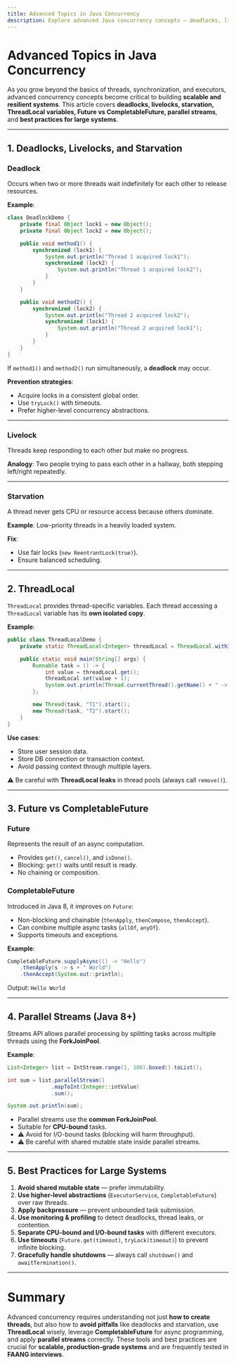 ```yaml
---
title: Advanced Topics in Java Concurrency
description: Explore advanced Java concurrency concepts — deadlocks, livelocks, starvation, ThreadLocal, Future vs CompletableFuture, parallel streams, and best practices for large-scale systems.
---
```


# Advanced Topics in Java Concurrency

As you grow beyond the basics of threads, synchronization, and executors, advanced concurrency concepts become critical to building **scalable and resilient systems**. This article covers **deadlocks, livelocks, starvation, ThreadLocal variables, Future vs CompletableFuture, parallel streams**, and **best practices for large systems**.

---

## 1. Deadlocks, Livelocks, and Starvation

### Deadlock
Occurs when two or more threads wait indefinitely for each other to release resources.

**Example**:
```java
class DeadlockDemo {
    private final Object lock1 = new Object();
    private final Object lock2 = new Object();

    public void method1() {
        synchronized (lock1) {
            System.out.println("Thread 1 acquired lock1");
            synchronized (lock2) {
                System.out.println("Thread 1 acquired lock2");
            }
        }
    }

    public void method2() {
        synchronized (lock2) {
            System.out.println("Thread 2 acquired lock2");
            synchronized (lock1) {
                System.out.println("Thread 2 acquired lock1");
            }
        }
    }
}
```

If `method1()` and `method2()` run simultaneously, a **deadlock** may occur.

**Prevention strategies**:
- Acquire locks in a consistent global order.
- Use `tryLock()` with timeouts.
- Prefer higher-level concurrency abstractions.

---

### Livelock
Threads keep responding to each other but make no progress.

**Analogy**: Two people trying to pass each other in a hallway, both stepping left/right repeatedly.

---

### Starvation
A thread never gets CPU or resource access because others dominate.

**Example**: Low-priority threads in a heavily loaded system.

**Fix**:
- Use fair locks (`new ReentrantLock(true)`).
- Ensure balanced scheduling.

---

## 2. ThreadLocal

`ThreadLocal` provides thread-specific variables. Each thread accessing a `ThreadLocal` variable has its **own isolated copy**.

**Example**:
```java
public class ThreadLocalDemo {
    private static ThreadLocal<Integer> threadLocal = ThreadLocal.withInitial(() -> 0);

    public static void main(String[] args) {
        Runnable task = () -> {
            int value = threadLocal.get();
            threadLocal.set(value + 1);
            System.out.println(Thread.currentThread().getName() + " -> " + threadLocal.get());
        };

        new Thread(task, "T1").start();
        new Thread(task, "T2").start();
    }
}
```

**Use cases**:
- Store user session data.
- Store DB connection or transaction context.
- Avoid passing context through multiple layers.

⚠️ Be careful with **ThreadLocal leaks** in thread pools (always call `remove()`).

---

## 3. Future vs CompletableFuture

### Future
Represents the result of an async computation.
- Provides `get()`, `cancel()`, and `isDone()`.
- Blocking: `get()` waits until result is ready.
- No chaining or composition.

### CompletableFuture
Introduced in Java 8, it improves on `Future`:
- Non-blocking and chainable (`thenApply`, `thenCompose`, `thenAccept`).
- Can combine multiple async tasks (`allOf`, `anyOf`).
- Supports timeouts and exceptions.

**Example**:
```java
CompletableFuture.supplyAsync(() -> "Hello")
    .thenApply(s -> s + " World")
    .thenAccept(System.out::println);
```

Output: `Hello World`

---

## 4. Parallel Streams (Java 8+)

Streams API allows parallel processing by splitting tasks across multiple threads using the **ForkJoinPool**.

**Example**:
```java
List<Integer> list = IntStream.range(1, 100).boxed().toList();

int sum = list.parallelStream()
              .mapToInt(Integer::intValue)
              .sum();

System.out.println(sum);
```

- Parallel streams use the **common ForkJoinPool**.
- Suitable for **CPU-bound** tasks.
- ⚠️ Avoid for I/O-bound tasks (blocking will harm throughput).
- ⚠️ Be careful with shared mutable state inside parallel streams.

---

## 5. Best Practices for Large Systems

1. **Avoid shared mutable state** — prefer immutability.
2. **Use higher-level abstractions** (`ExecutorService`, `CompletableFuture`) over raw threads.
3. **Apply backpressure** — prevent unbounded task submission.
4. **Use monitoring & profiling** to detect deadlocks, thread leaks, or contention.
5. **Separate CPU-bound and I/O-bound tasks** with different executors.
6. **Use timeouts** (`Future.get(timeout)`, `tryLock(timeout)`) to prevent infinite blocking.
7. **Gracefully handle shutdowns** — always call `shutdown()` and `awaitTermination()`.

---

# Summary

Advanced concurrency requires understanding not just **how to create threads**, but also how to **avoid pitfalls** like deadlocks and starvation, use **ThreadLocal** wisely, leverage **CompletableFuture** for async programming, and apply **parallel streams** correctly. These tools and best practices are crucial for **scalable, production-grade systems** and are frequently tested in **FAANG interviews**.
